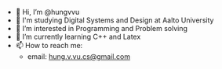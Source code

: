 - 👋 Hi, I’m @hungvvu
- 📜 I'm studying Digital Systems and Design at Aalto University
- 👀 I’m interested in Programming and Problem solving
- 🌱 I’m currently learning C++ and Latex
- 📫 How to reach me:
  - email: hung.v.vu.cs@gmail.com

<!---
hungvvu/hungvvu is a ✨ special ✨ repository because its `README.md` (this file) appears on your GitHub profile.
You can click the Preview link to take a look at your changes.
--->
